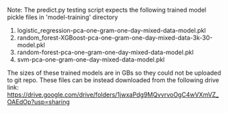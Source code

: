 Note: The predict.py testing script expects the following trained model pickle files in 'model-training' directory
1. logistic_regression-pca-one-gram-one-day-mixed-data-model.pkl
2. random_forest-XGBoost-pca-one-gram-one-day-mixed-data-3k-30-model.pkl
3. random-forest-pca-one-gram-one-day-mixed-data-model.pkl
4. svm-pca-one-gram-one-day-mixed-data-model.pkl

The sizes of these trained models are in GBs so they could not be uploaded to git repo. These files can be instead downloaded from the following drive link:
https://drive.google.com/drive/folders/1jwxaPdg9MQvvrvoOgC4wVXmVZ_OAEdOp?usp=sharing